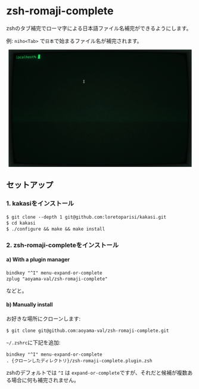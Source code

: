 # zsh-romaji-complete

zshのタブ補完でローマ字による日本語ファイル名補完ができるようにします。

例: `niho<Tab>` で`日本`で始まるファイル名が補完されます。

<img src="./demo.gif">

## セットアップ

### 1. kakasiをインストール

```console
$ git clone --depth 1 git@github.com:loretoparisi/kakasi.git
$ cd kakasi
$ ./configure && make && make install
```

### 2. zsh-romaji-completeをインストール

#### a) With a plugin manager

```
bindkey "^I" menu-expand-or-complete
zplug "aoyama-val/zsh-romaji-complete"
```

などと。

#### b) Manually install

お好きな場所にクローンします:

```console
$ git clone git@github.com:aoyama-val/zsh-romaji-complete.git
```

`~/.zshrc`に下記を追加:

```
bindkey "^I" menu-expand-or-complete
. {クローンしたディレクトリ}/zsh-romaji-complete.plugin.zsh
```

zshのデフォルトでは `^I` は `expand-or-complete`ですが、それだと候補が複数ある場合に何も補完されません。
